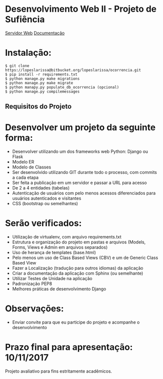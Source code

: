# Desenvolvimento Web II - Projeto de Sufiência 

[Servidor Web](http://lopes.pythonanywhere.com/)
[Documentação](http://ocorrencia.readthedocs.io/en/latest/index.html)  


# Instalação:
	$ git clone https://lopeslarissa@bitbucket.org/lopeslarissa/ocorrencia.git
	$ pip install -r requirements.txt
	$ python manage.py make migrations
	$ python manage.py make migrate
	$ python manapy.py populate_db_ocorrencia (opcional)
	$ python manage.py compilemessages 
	
## Requisitos do Projeto

# Desenvolver um projeto da seguinte forma:
- Desenvolver utilizando um dos frameworks web Python: Django ou Flask
- Modelo ER 
- Modelo de Classes
- Ser desenvolvido utilizando GIT durante todo o processo, com commits a cada etapa 
- Ser feita a publicação em um servidor e passar a URL para acesso
- De 2 a 4 entidades (tabelas)
- Autenticação de usuários com pelo menos acessos diferenciados para usuários autenticados e visitantes
- CSS (bootstrap ou semelhantes) 

# Serão verificados:
- Utilização de virtualenv, com arquivo requirements.txt
- Estrutura e organização do projeto em pastas e arquivos (Models, Forms, Views e Admin em arquivos separados)
- Uso de herança de templates (base.html)
- Pelo menos um uso de Class Based Views (CBV) e um de Generic Class Based View
- Fazer a Localização (tradução para outros idiomas) da aplicação
- Criar a documentação da aplicação com Sphinx (ou semelhante)
- Utilizar Testes de Unidade na aplicação
- Padronização PEP8
- Melhores práticas de desenvolvimento Django

# Observações:
- Enviar convite para que eu participe do projeto e acompanhe o desenvolvimento

# Prazo final para apresentação: 10/11/2017


Projeto avaliativo para fins estritamente acadêmicos.

